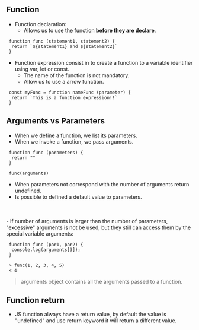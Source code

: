 ## Function
 - Function declaration:
   - Allows us to use the function **before they are declare**.
 ```
  function func (statement1, statement2) {
   return `${statement1} and ${statement2}`
  }
 ```

 - Function expression consist in to create a function to a variable identifier using var, let or const.
    - The name of the function is not mandatory.
    - Allow us to use a arrow function.

 ```
  const myFunc = function nameFunc (parameter) {
   return `This is a function expression!!`
  }
 ```
## Arguments vs Parameters
 - When we define a function, we list its parameters.
 - When we invoke a function, we pass arguments.

 ```
  function func (parameters) {
   return ""
  }

  func(arguments)
 ```

 - When parameters not correspond with the number of arguments return undefined.
 - Is possible to defined a default value to parameters.
 <br>
 <br>
 - If number of arguments is larger than the number of parameters, "excessive" arguments is not be used, but they still can access them by the special variable arguments:
 
 ```
  function func (par1, par2) {
   console.log(arguments[3]);
  }

  > func(1, 2, 3, 4, 5)
  < 4
 ```
 > arguments object contains all the arguments passed to a function.

## Function return 
 - JS function always have a return value, by default the value is "undefined" and use return keyword it will return a different value.